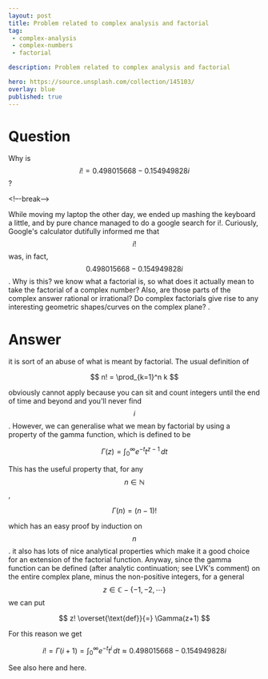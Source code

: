 ```yaml
---
layout: post
title: Problem related to complex analysis and factorial
tag:
 - complex-analysis
 - complex-numbers
 - factorial

description: Problem related to complex analysis and factorial

hero: https://source.unsplash.com/collection/145103/
overlay: blue 
published: true
---
```


# Question 

Why is $$i! = 0.498015668 - 0.154949828i$$?

<!–-break-–>


While moving my laptop the other day, we  ended up mashing the keyboard a little, and by pure chance managed to do a google search for i!.
Curiously, Google's calculator dutifully informed me that $$i!$$ was, in fact, $$0.498015668 - 0.154949828i$$.
Why is this?
we  know what a factorial is, so what does it actually mean to take the factorial of a complex number? Also, are those parts of the complex answer rational or irrational? Do complex factorials give rise to any interesting geometric shapes/curves on the complex plane?
.

# Answer 


it is sort of an abuse of what is meant by factorial. The usual definition of

 $$ 
n! = \prod_{k=1}^n k
 $$ 

obviously cannot apply because you can sit and count integers until the end of time and beyond and you'll never find $$i$$.
However, we can generalise what we mean by factorial by using a property of the gamma function, which is defined to be

 $$ 
\Gamma(z) = \int_0^{\infty} e^{-t}t^{z-1}\, dt
 $$ 

This has the useful property that, for any $$n \in \mathbb{N}$$,

 $$ 
\Gamma(n) = (n-1)!
 $$ 

which has an easy proof by induction on $$n$$. it also has lots of nice analytical properties which make it a good choice for an extension of the factorial function.
Anyway, since the gamma function can be defined (after analytic continuation; see LVK's comment) on the entire complex plane, minus the non-positive integers, for a general $$z \in \mathbb{C} - \{ -1, -2, \cdots \}$$ we can put

 $$ 
z! \overset{\text{def}}{=} \Gamma(z+1)
 $$ 

For this reason we get

 $$ 
i! = \Gamma(i+1) = \int_0^{\infty} e^{-t}t^{i}\, dt \approx 0.498015668−0.154949828i
 $$ 

See also here and here.

